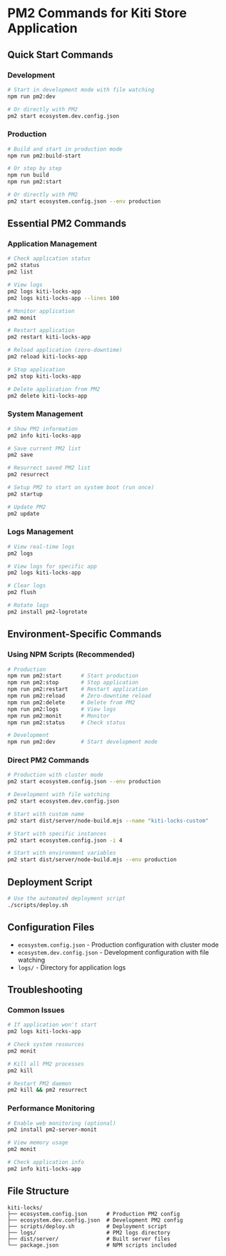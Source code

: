 # PM2 Commands for Kiti Store Application

## Quick Start Commands

### Development
```bash
# Start in development mode with file watching
npm run pm2:dev

# Or directly with PM2
pm2 start ecosystem.dev.config.json
```

### Production
```bash
# Build and start in production mode
npm run pm2:build-start

# Or step by step
npm run build
npm run pm2:start

# Or directly with PM2
pm2 start ecosystem.config.json --env production
```

## Essential PM2 Commands

### Application Management
```bash
# Check application status
pm2 status
pm2 list

# View logs
pm2 logs kiti-locks-app
pm2 logs kiti-locks-app --lines 100

# Monitor application
pm2 monit

# Restart application
pm2 restart kiti-locks-app

# Reload application (zero-downtime)
pm2 reload kiti-locks-app

# Stop application
pm2 stop kiti-locks-app

# Delete application from PM2
pm2 delete kiti-locks-app
```

### System Management
```bash
# Show PM2 information
pm2 info kiti-locks-app

# Save current PM2 list
pm2 save

# Resurrect saved PM2 list
pm2 resurrect

# Setup PM2 to start on system boot (run once)
pm2 startup

# Update PM2
pm2 update
```

### Logs Management
```bash
# View real-time logs
pm2 logs

# View logs for specific app
pm2 logs kiti-locks-app

# Clear logs
pm2 flush

# Rotate logs
pm2 install pm2-logrotate
```

## Environment-Specific Commands

### Using NPM Scripts (Recommended)
```bash
# Production
npm run pm2:start      # Start production
npm run pm2:stop       # Stop application
npm run pm2:restart    # Restart application
npm run pm2:reload     # Zero-downtime reload
npm run pm2:delete     # Delete from PM2
npm run pm2:logs       # View logs
npm run pm2:monit      # Monitor
npm run pm2:status     # Check status

# Development
npm run pm2:dev        # Start development mode
```

### Direct PM2 Commands
```bash
# Production with cluster mode
pm2 start ecosystem.config.json --env production

# Development with file watching
pm2 start ecosystem.dev.config.json

# Start with custom name
pm2 start dist/server/node-build.mjs --name "kiti-locks-custom"

# Start with specific instances
pm2 start ecosystem.config.json -i 4

# Start with environment variables
pm2 start dist/server/node-build.mjs --env production
```

## Deployment Script
```bash
# Use the automated deployment script
./scripts/deploy.sh
```

## Configuration Files

- `ecosystem.config.json` - Production configuration with cluster mode
- `ecosystem.dev.config.json` - Development configuration with file watching
- `logs/` - Directory for application logs

## Troubleshooting

### Common Issues
```bash
# If application won't start
pm2 logs kiti-locks-app

# Check system resources
pm2 monit

# Kill all PM2 processes
pm2 kill

# Restart PM2 daemon
pm2 kill && pm2 resurrect
```

### Performance Monitoring
```bash
# Enable web monitoring (optional)
pm2 install pm2-server-monit

# View memory usage
pm2 monit

# Check application info
pm2 info kiti-locks-app
```

## File Structure
```
kiti-locks/
├── ecosystem.config.json      # Production PM2 config
├── ecosystem.dev.config.json  # Development PM2 config
├── scripts/deploy.sh          # Deployment script
├── logs/                      # PM2 logs directory
├── dist/server/               # Built server files
└── package.json               # NPM scripts included
```
